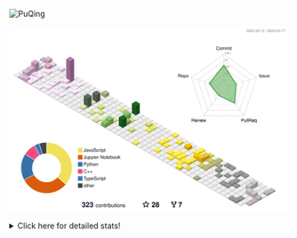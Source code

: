 ![PuQing](https://user-images.githubusercontent.com/27223114/171565019-9a56fae6-b08b-421f-99db-7e830da42371.png)

![](./profile-3d-contrib/profile-season-animate.svg)

<details>
<summary>Click here for detailed stats!</summary>

<!--START_SECTION:waka-->
**I'm an Early 🐤** 

```text
🌞 Morning                0 commits           ░░░░░░░░░░░░░░░░░░░░░░░░░   00.00 % 
🌆 Daytime                0 commits           ░░░░░░░░░░░░░░░░░░░░░░░░░   00.00 % 
🌃 Evening                0 commits           ░░░░░░░░░░░░░░░░░░░░░░░░░   00.00 % 
🌙 Night                  0 commits           ░░░░░░░░░░░░░░░░░░░░░░░░░   00.00 % 
```


📊 **This Week I Spent My Time On** 

```text
💬 Programming Languages: 
C++                      1 hr 3 mins         ███████████████░░░░░░░░░░   58.28 % 
Other                    16 mins             ████░░░░░░░░░░░░░░░░░░░░░   15.36 % 
Python                   14 mins             ███░░░░░░░░░░░░░░░░░░░░░░   13.06 % 
Lua                      9 mins              ██░░░░░░░░░░░░░░░░░░░░░░░   08.91 % 
JSON                     4 mins              █░░░░░░░░░░░░░░░░░░░░░░░░   03.80 % 

🔥 Editors: 
VS Code                  1 hr 48 mins        █████████████████████████   100.00 % 

💻 Operating System: 
WSL                      1 hr 17 mins        ██████████████████░░░░░░░   71.78 % 
Windows                  30 mins             ███████░░░░░░░░░░░░░░░░░░   28.22 % 
```


<!--END_SECTION:waka-->
</details>
